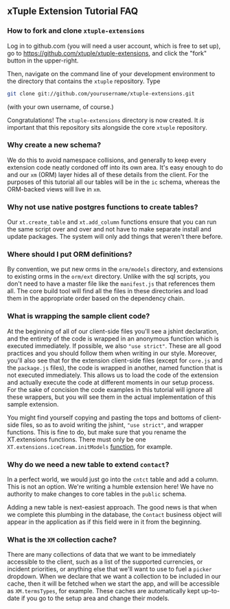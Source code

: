 ## xTuple Extension Tutorial FAQ

### How to fork and clone `xtuple-extensions`
Log in to github.com (you will need a user account, which
is free to set up), go to 
https://github.com/xtuple/xtuple-extensions,
and click the "fork" button in the upper-right.

Then, navigate on the command line of your development
environment to the directory that contains the `xtuple`
repository. Type
```bash
git clone git://github.com/yourusername/xtuple-extensions.git
```
(with your own username, of course.) 

Congratulations! The `xtuple-extensions` directory is now
created. It *is* important that this repository sits 
alongside the core `xtuple` repository.

### Why create a new schema?
We do this to avoid namespace collisions, and generally to 
keep every extension code neatly cordoned off into its own
area. It's easy enough to do and our `xm` (ORM) layer hides all
of these details from the client. For the purposes of this
tutorial all our tables will be in the `ic` schema, whereas
the ORM-backed views will live in `xm`.

### Why not use native postgres functions to create tables?
Our `xt.create_table` and `xt.add_column` functions ensure that
you can run the same script over and over and not have to make 
separate install and update packages. The system will only 
add things that weren't there before.

### Where should I put ORM definitions?
By convention, we put new orms in the `orm/models` directory, and 
extensions to existing orms in the `orm/ext` directory. Unlike with 
the sql scripts, you don't need to have a master file like the 
`manifest.js` that references them all. The core build tool will 
find all the files in these directories and load them in the 
appropriate order based on the dependency chain.

### What is wrapping the sample client code?
At the beginning of all of our client-side files you'll see a jshint 
declaration, and the entirety of the code is wrapped in an anonymous 
function which is executed immediately. If possible, we also 
`"use strict"`. These are all good practices and you should 
follow them when writing in our style. Moreover, you'll also 
see that for the extension client-side files (except for `core.js` 
and the `package.js` files), the code is wrapped in another, named 
function that is not executed immediately. This allows us to load 
the code of the extension and actually execute the code at different 
moments in our setup process. For the sake of concision the code 
examples in this tutorial will ignore all these wrappers, but you 
will see them in the actual implementation of this sample extension.

You might find yourself copying and pasting the tops and bottoms 
of client-side files, so as to avoid writing the jshint, 
`"use strict"`, and wrapper functions. This is fine to do, 
but make sure that you rename the XT.extensions functions. 
There must only be one `XT.extensions.iceCream.initModels` 
[function](http://github.com/xtuple/xtuple-extensions/tree/master/sample/icecream/client/models/ice_cream_flavor.js#L9), 
for example. 

### Why do we need a new table to extend `contact`?
In a perfect world, we would just go into the `cntct` table and add a 
column. This is not an option. We're writing a humble extension here! 
We have no authority to make changes to core tables in the `public` schema.

Adding a new table is next-easiest approach. The good news is that 
when we complete this plumbing in the database, the `Contact` business 
object will appear in the application as if this field were in it from 
the beginning. 

### What is the `XM` collection cache?
There are many collections of data that we want to be immediately
accessible to the client, such as a list of the supported currencies,
or incident priorities, or anything else that we'll want to use to fuel
a `picker` dropdown. When we declare that we want a collection to
be included in our cache, then it will be fetched when we start the app,
and will be accessible as `XM.termsTypes`, for example. These caches
are automatically kept up-to-date if you go to the setup area and change
their models.
